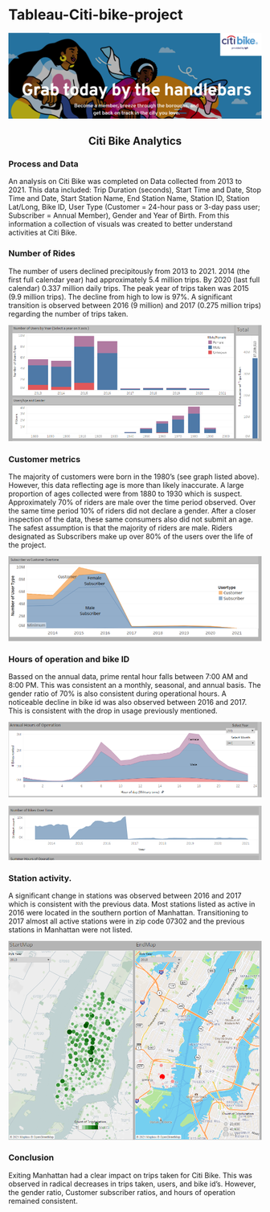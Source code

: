 # Tableau-Citi-bike-project

![citiBikeLogo.png](Images/citiBikeLogo.png)


## <b><div align = "center"> Citi Bike Analytics</div></b>

### Process and Data
An analysis on Citi Bike was completed on Data collected from 2013 to 2021. This data included: Trip Duration (seconds), Start Time and Date, Stop Time and Date, Start Station Name, End Station Name, Station ID, Station Lat/Long, Bike ID, User Type (Customer = 24-hour pass or 3-day pass user; Subscriber = Annual Member), Gender and Year of Birth. From this information a collection of visuals was created to better understand activities at Citi Bike.

### Number of Rides
The number of users declined precipitously from 2013 to 2021. 2014 (the first full calendar year) had approximately 5.4 million trips. By 2020 (last full calendar) 0.337 million daily trips. The peak year of trips taken was 2015 (9.9 million trips). The decline from high to low is 97%. A significant transition is observed between 2016 (9 million) and 2017 (0.275 million trips) regarding the number of trips taken.



![annual_age.png](Images/annual_age.png)



### Customer metrics
The majority of customers were born in the 1980’s (see graph listed above). However, this data reflecting age is more than likely inaccurate. A large proportion of ages collected were from 1880 to 1930 which is suspect. Approximately 70% of riders are male over the time period observed. Over the same time period 10% of riders did not declare a gender. After a closer inspection of the data, these same consumers also did not submit an age. The safest assumption is that the majority of riders are male. Riders designated as Subscribers make up over 80% of the users over the life of the project.


![subscribers.png](Images/subscribers.png)

### Hours of operation and bike ID
Bassed on the annual data, prime rental hour falls between 7:00 AM and 8:00 PM. This was consistent an a monthly, seasonal, and annual basis. The gender ratio of 70% is also consistent during operational hours. A noticeable decline in bike id was also observed between 2016 and 2017. This is consistent with the drop in usage previously mentioned.


![hours.png](Images/hours.png)


![bike.png](Images/bike.png)


### Station activity.
A significant change in stations was observed between 2016 and 2017 which is consistent with the previous data. Most stations listed as active in 2016 were located in the southern portion of Manhattan.  Transitioning to 2017 almost all active stations were in zip code 07302 and the previous stations in Manhattan were not listed.

![map.png](Images/map.png)

### Conclusion
Exiting Manhattan had a clear impact on trips taken for Citi Bike. This was observed in radical decreases in trips taken, users, and bike id’s. However, the gender ratio, Customer subscriber ratios, and hours of operation remained consistent. 

